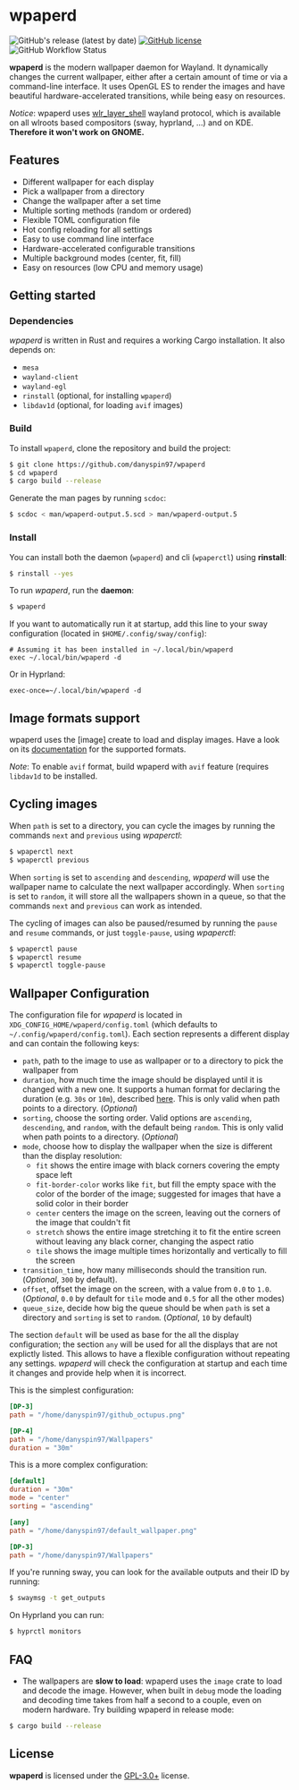 # wpaperd

![GitHub's release (latest by date)](https://img.shields.io/github/v/release/danyspin97/wpaperd?logo=github&style=flat-square)
[![GitHub license](https://img.shields.io/github/license/danyspin97/wpaperd?logo=github&style=flat-square)](https://github.com/danyspin97/wpaperd/blob/main/LICENSE.md)
![GitHub Workflow Status](https://img.shields.io/github/actions/workflow/status/danyspin97/wpaperd/cargo.yml?branch=main&logo=github&style=flat-square)

**wpaperd** is the modern wallpaper daemon for Wayland. It dynamically changes the current wallpaper,
either after a certain amount of time or via a command-line interface. It uses OpenGL ES to render
the images and have beautiful hardware-accelerated transitions, while being easy on resources.

*Notice*: wpaperd uses [wlr_layer_shell](https://wayland.app/protocols/wlr-layer-shell-unstable-v1)
wayland protocol, which is available on all wlroots based compositors (sway,
hyprland, ...) and on KDE. **Therefore it won't work on GNOME.**

## Features

- Different wallpaper for each display
- Pick a wallpaper from a directory
- Change the wallpaper after a set time
- Multiple sorting methods (random or ordered)
- Flexible TOML configuration file
- Hot config reloading for all settings
- Easy to use command line interface
- Hardware-accelerated configurable transitions
- Multiple background modes (center, fit, fill)
- Easy on resources (low CPU and memory usage)

## Getting started

### Dependencies

*wpaperd* is written in Rust and requires a working Cargo installation. It also depends on:

- `mesa`
- `wayland-client`
- `wayland-egl`
- `rinstall` (optional, for installing `wpaperd`)
- `libdav1d` (optional, for loading `avif` images)

### Build

To install `wpaperd`, clone the repository and build the project:

```bash
$ git clone https://github.com/danyspin97/wpaperd
$ cd wpaperd
$ cargo build --release
```

Generate the man pages by running `scdoc`:

```bash
$ scdoc < man/wpaperd-output.5.scd > man/wpaperd-output.5
```

### Install

You can install both the daemon (`wpaperd`) and cli (`wpaperctl`) using **rinstall**:
```bash
$ rinstall --yes
```

To run _wpaperd_, run the **daemon**:

```bash
$ wpaperd
```

If you want to automatically run it at startup, add this line to your sway configuration
(located in `$HOME/.config/sway/config`):

```
# Assuming it has been installed in ~/.local/bin/wpaperd
exec ~/.local/bin/wpaperd -d
```

Or in Hyprland:

```
exec-once=~/.local/bin/wpaperd -d
```

## Image formats support

wpaperd uses the [image] create to load and display images. Have a look on its
[documentation](https://github.com/image-rs/image/blob/main/README.md#supported-image-formats)
for the supported formats.

*Note*: To enable `avif` format, build wpaperd with `avif` feature (requires `libdav1d` to be
installed.

## Cycling images

When `path` is set to a directory, you can cycle the images by running the commands `next` and
`previous` using _wpaperctl_:

```bash
$ wpaperctl next
$ wpaperctl previous
```

When `sorting` is set to `ascending` and `descending`, _wpaperd_ will use the wallpaper name to
calculate the next wallpaper accordingly. When `sorting` is set to `random`, it will store
all the wallpapers shown in a queue, so that the commands `next` and `previous` can work
as intended.

The cycling of images can also be paused/resumed by running the `pause` and `resume` commands, or just `toggle-pause`, using _wpaperctl_:

```bash
$ wpaperctl pause
$ wpaperctl resume
$ wpaperctl toggle-pause
```

## Wallpaper Configuration

The configuration file for *wpaperd* is located in `XDG_CONFIG_HOME/wpaperd/config.toml`
(which defaults to `~/.config/wpaperd/config.toml`). Each section
represents a different display and can contain the following keys:

- `path`, path to the image to use as wallpaper or to a directory to pick the wallpaper from
- `duration`, how much time the image should be displayed until it is changed with a new one.
  It supports a human format for declaring the duration (e.g. `30s` or `10m`), described
  [here](https://docs.rs/humantime/latest/humantime/fn.parse_duration.html).
  This is only valid when path points to a directory. (_Optional_)
- `sorting`, choose the sorting order. Valid options are `ascending`, `descending`, and `random`,
  with the default being `random`. This is only valid when path points to a directory. (_Optional_)
- `mode`, choose how to display the wallpaper when the size is different than the display
  resolution:
  - `fit` shows the entire image with black corners covering the empty space left
  - `fit-border-color` works like `fit`, but fill the empty space with the color of the border
    of the image; suggested for images that have a solid color in their border
  - `center` centers the image on the screen, leaving out the corners of the image that couldn't fit
  - `stretch` shows the entire image stretching it to fit the entire screen without leaving any
    black corner, changing the aspect ratio
  - `tile` shows the image multiple times horizontally and vertically to fill the screen
- `transition_time`, how many milliseconds should the transition run. (_Optional_, `300` by default).
- `offset`, offset the image on the screen, with a value from `0.0` to `1.0`. (_Optional_, `0.0` by
  default for `tile` mode and `0.5` for all the other modes)
- `queue_size`, decide how big the queue should be when `path` is set a directory and `sorting` is
   set to `random`. (_Optional_, `10` by default)

The section `default` will be used as base for the all the display configuration; the section
`any` will be used for all the displays that are not explictly listed. This allows to have a
flexible configuration without repeating any settings. _wpaperd_ will check the configuration at
startup and each time it changes and provide help when it is incorrect.

This is the simplest configuration:

```toml
[DP-3]
path = "/home/danyspin97/github_octupus.png"

[DP-4]
path = "/home/danyspin97/Wallpapers"
duration = "30m"
```

This is a more complex configuration:

```toml
[default]
duration = "30m"
mode = "center"
sorting = "ascending"

[any]
path = "/home/danyspin97/default_wallpaper.png"

[DP-3]
path = "/home/danyspin97/Wallpapers"
```

If you're running sway, you can look for the available outputs and their ID by running:

```bash
$ swaymsg -t get_outputs
```

On Hyprland you can run:

```bash
$ hyprctl monitors
```

## FAQ

- The wallpapers are **slow to load**:
  wpaperd uses the `image` crate to load and decode the image. However, when built in `debug` mode
  the loading and decoding time takes from half a second to a couple, even on modern hardware.
  Try building wpaperd in release mode:

```bash
$ cargo build --release
```

## License

**wpaperd** is licensed under the [GPL-3.0+](/LICENSE.md) license.

[swaybg]: https://github.com/swaywm/swaybg
